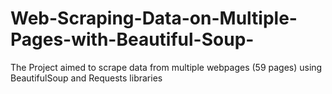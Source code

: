 # Web-Scraping-Data-on-Multiple-Pages-with-Beautiful-Soup-
The Project aimed to scrape data from multiple webpages (59 pages) using BeautifulSoup and Requests libraries
